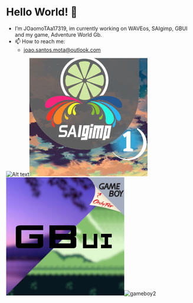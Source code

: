 # Hello World! 👋
- I’m JOaomoTAa17319, im currently working on WAVEos, SAIgimp, GBUI and my game, Adventure World Gb.
- 📫 How to reach me: 
    - joao.santos.mota@outlook.com

![Alt text](https://avatars.githubusercontent.com/u/67338893?v=4)![Alt text](https://github.com/JOaomoTAa17319/JOaomoTAa17319/blob/main/saigimp.png)![Alt text](https://github.com/JOaomoTAa17319/JOaomoTAa17319/blob/main/gameboy.png)![gameboy2](https://user-images.githubusercontent.com/67338893/147877420-fc04c548-42c3-48a9-8ae3-b0db56a87a2c.png)

